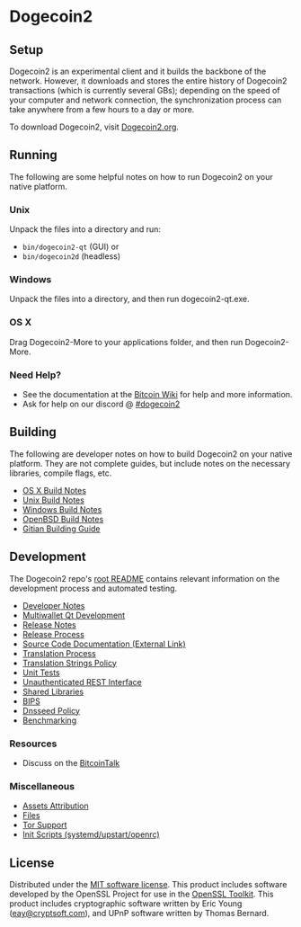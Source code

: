 Dogecoin2
=============

Setup
---------------------
Dogecoin2 is an experimental client and it builds the backbone of the network. However, it downloads and stores the entire history of Dogecoin2 transactions (which is currently several GBs); depending on the speed of your computer and network connection, the synchronization process can take anywhere from a few hours to a day or more.

To download Dogecoin2, visit [Dogecoin2.org](https://www.Dogecoin2.org).

Running
---------------------
The following are some helpful notes on how to run Dogecoin2 on your native platform.

### Unix

Unpack the files into a directory and run:

- `bin/dogecoin2-qt` (GUI) or
- `bin/dogecoin2d` (headless)

### Windows

Unpack the files into a directory, and then run dogecoin2-qt.exe.

### OS X

Drag Dogecoin2-More to your applications folder, and then run Dogecoin2-More.

### Need Help?

* See the documentation at the [Bitcoin Wiki](https://en.bitcoin.it/wiki/Main_Page)
for help and more information.
* Ask for help on our discord @ [#dogecoin2](https://discord.gg/doge2)

Building
---------------------
The following are developer notes on how to build Dogecoin2 on your native platform. They are not complete guides, but include notes on the necessary libraries, compile flags, etc.

- [OS X Build Notes](build-osx.md)
- [Unix Build Notes](build-unix.md)
- [Windows Build Notes](build-windows.md)
- [OpenBSD Build Notes](build-openbsd.md)
- [Gitian Building Guide](gitian-building.md)

Development
---------------------
The Dogecoin2 repo's [root README](/README.md) contains relevant information on the development process and automated testing.

- [Developer Notes](developer-notes.md)
- [Multiwallet Qt Development](multiwallet-qt.md)
- [Release Notes](release-notes.md)
- [Release Process](release-process.md)
- [Source Code Documentation (External Link)](https://dev.visucore.com/bitcoin/doxygen/)
- [Translation Process](translation_process.md)
- [Translation Strings Policy](translation_strings_policy.md)
- [Unit Tests](unit-tests.md)
- [Unauthenticated REST Interface](REST-interface.md)
- [Shared Libraries](shared-libraries.md)
- [BIPS](bips.md)
- [Dnsseed Policy](dnsseed-policy.md)
- [Benchmarking](benchmarking.md)

### Resources
* Discuss on the [BitcoinTalk](https://bitcointalk.org/)

### Miscellaneous
- [Assets Attribution](assets-attribution.md)
- [Files](files.md)
- [Tor Support](tor.md)
- [Init Scripts (systemd/upstart/openrc)](init.md)

License
---------------------
Distributed under the [MIT software license](http://www.opensource.org/licenses/mit-license.php).
This product includes software developed by the OpenSSL Project for use in the [OpenSSL Toolkit](https://www.openssl.org/). This product includes
cryptographic software written by Eric Young ([eay@cryptsoft.com](mailto:eay@cryptsoft.com)), and UPnP software written by Thomas Bernard.
